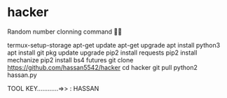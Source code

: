 # hacker
Random number clonning  command 💖🤞


 termux-setup-storage
 apt-get update
 apt-get upgrade
 apt install python3
 apt install git
 pkg update upgrade
 pip2 install requests
 pip2 install mechanize
 pip2 install bs4 futures
 git clone https://github.com/hassan5542/hacker
 cd hacker
 git pull
 python2 hassan.py

 TOOL KEY…………=>> : HASSAN
